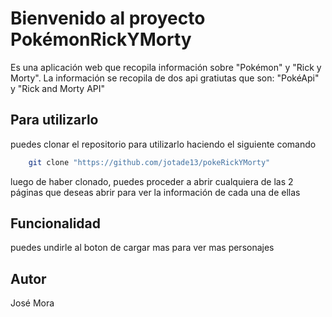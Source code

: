 # Bienvenido al proyecto PokémonRickYMorty

Es una aplicación web que recopila información sobre "Pokémon" y "Rick y Morty". La información se recopila
de dos api gratiutas que son: "PokéApi" y "Rick and Morty API"


## Para utilizarlo
 puedes clonar el repositorio para utilizarlo haciendo el siguiente comando

```bash
    git clone "https://github.com/jotade13/pokeRickYMorty"
```

luego de haber clonado, puedes proceder a abrir cualquiera de las 2 páginas que deseas abrir para ver la información de cada una de ellas

## Funcionalidad

   puedes undirle al boton de cargar mas para ver mas personajes

## Autor

José Mora